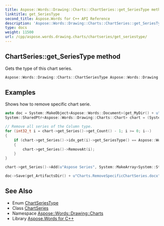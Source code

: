 ```yaml
---
title: Aspose::Words::Drawing::Charts::ChartSeries::get_SeriesType method
linktitle: get_SeriesType
second_title: Aspose.Words for C++ API Reference
description: 'Aspose::Words::Drawing::Charts::ChartSeries::get_SeriesType method. Gets the type of this chart series in C++.'
type: docs
weight: 11500
url: /cpp/aspose.words.drawing.charts/chartseries/get_seriestype/
---
```

## ChartSeries::get_SeriesType method


Gets the type of this chart series.

```cpp
Aspose::Words::Drawing::Charts::ChartSeriesType Aspose::Words::Drawing::Charts::ChartSeries::get_SeriesType()
```


## Examples



Shows how to remove specific chart serie. 
```cpp
auto doc = System::MakeObject<Aspose::Words::Document>(get_MyDir() + u"Reporting engine template - Chart series.docx");
System::SharedPtr<Aspose::Words::Drawing::Charts::Chart> chart = (System::ExplicitCast<Aspose::Words::Drawing::Shape>(doc->GetChild(Aspose::Words::NodeType::Shape, 0, true)))->get_Chart();

// Remove all series of the Column type.
for (int32_t i = chart->get_Series()->get_Count() - 1; i >= 0; i--)
{
    if (chart->get_Series()->idx_get(i)->get_SeriesType() == Aspose::Words::Drawing::Charts::ChartSeriesType::Column)
    {
        chart->get_Series()->RemoveAt(i);
    }
}

chart->get_Series()->Add(u"Aspose Series", System::MakeArray<System::String>({u"Category 1", u"Category 2", u"Category 3", u"Category 4"}), System::MakeArray<double>({5.6, 7.1, 2.9, 8.9}));

doc->Save(get_ArtifactsDir() + u"Charts.RemoveSpecificChartSeries.docx");
```

## See Also

* Enum [ChartSeriesType](../../chartseriestype/)
* Class [ChartSeries](../)
* Namespace [Aspose::Words::Drawing::Charts](../../)
* Library [Aspose.Words for C++](../../../)
